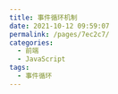 ```yaml
---
title: 事件循环机制
date: 2021-10-12 09:59:07
permalink: /pages/7ec2c7/
categories:
  - 前端
  - JavaScript
tags:
  - 事件循环
---
```

